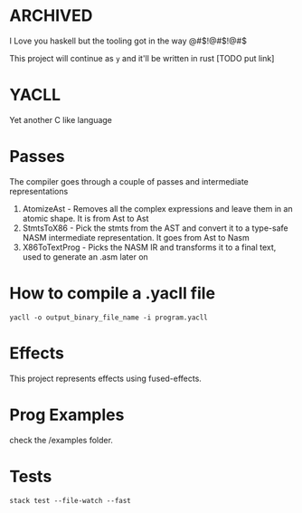 # **ARCHIVED**

I Love you haskell but the tooling got in the way @#$!@#$!@#$

This project will continue as `y` and it'll be written in rust [TODO put link]

# YACLL 

Yet another C like language

# Passes

The compiler goes through a couple of passes and intermediate representations

1. AtomizeAst - Removes all the complex expressions and leave them in an atomic shape.
It is from Ast to Ast
2. StmtsToX86 - Pick the stmts from the AST and convert it to a type-safe NASM intermediate
representation. It goes from Ast to Nasm
3. X86ToTextProg - Picks the NASM IR and transforms it to a final text, used to generate an .asm 
later on

# How to compile a .yacll file

```
yacll -o output_binary_file_name -i program.yacll
```

# Effects

This project represents effects using fused-effects.

# Prog Examples

check the /examples folder.

# Tests

```
stack test --file-watch --fast
```
